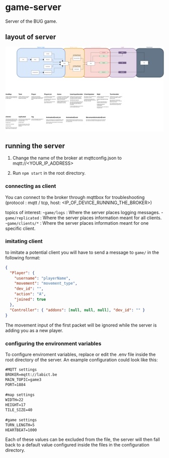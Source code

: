 # game-server

Server of the BUG game.

## layout of server
![server layout](images/game_server.png "Server layout")

## running the server

1. Change the name of the broker at mqttconfig.json to mqtt://<YOUR_IP_ADDRESS>

2. Run `npm start` in the root directory.

### connecting as client

You can connect to the broker through mqttbox for troubleshooting (protocol : mqtt / tcp, host: <IP_OF_DEVICE_RUNNING_THE_BROKER>)

topics of interest:
-`game/logs` : Where the server places logging messages.
-`game/replicated` : Where the server places information meant for all clients.
-`game/clients/*` : Where the server places information meant for one specific client.

### imitating client

to imitate a potential client you will have to send a message to `game/` in the following format:
```json
{
  "Player": {
    "username": "playerName",
    "movement": "movement_type",
    "dev_id": "",
    "action": "A",
    "joined": true
  },
  "Controller": { "addons": [null, null, null], "dev_id": "" }
}
```

The movement input of the first packet will be ignored while the server is adding you as a new player.


### configuring the environment variables

To configure enviroment variables, replace or edit the .env file inside the root directory of the server. An example configuration could look like this:

```
#MQTT settings
BROKER=mqtt://labict.be
MAIN_TOPIC=game3
PORT=1884

#map settings
WIDTH=22
HEIGHT=17
TILE_SIZE=40

#game settings
TURN_LENGTH=5
HEARTBEAT=1000
```
Each of these values can be excluded from the file, the server will then fall back to a default value configured inside the files in the configuration directory.